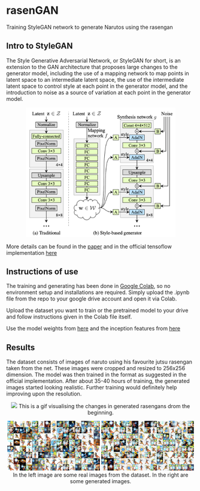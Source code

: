 # rasenGAN
Training StyleGAN network to generate Narutos using the rasengan

## Intro to StyleGAN

The Style Generative Adversarial Network, or StyleGAN for short, is an extension to the GAN architecture that proposes large changes to the generator model, including the use of a mapping network to map points in latent space to an intermediate latent space, the use of the intermediate latent space to control style at each point in the generator model, and the introduction to noise as a source of variation at each point in the generator model.

<p align="center">
  <img src="images/architecture.png" width="400"/>
</p>

More details can be found in the [paper](https://arxiv.org/pdf/1812.04948.pdf) and in the official tensoflow implementation [here](https://github.com/NVlabs/stylegan)

## Instructions of use

The training and generating has been done in [Google Colab](https://colab.research.google.com), so no environment setup and installations are required. Simply upload the .ipynb file from the repo to your google drive account and open it via Colab.

Upload the dataset you want to train or the pretrained model to your drive and follow instructions given in the Colab file itself.

Use the model weights from [here](https://drive.google.com/file/d/1d2RHh70XdFFkl3Vy8l9lWWX5vZfRN5bq/view?usp=sharing) and the inception features from [here](https://drive.google.com/file/d/15VZ72phXJ_7lxBtn8aaXdNG-1IZQlJ5U/view?usp=sharing)

## Results

The dataset consists of images of naruto using his favourite jutsu rasengan taken from the net. These images were cropped and resized to 256x256 dimension. The model was then trained in the format as suggested in the official implementation. After about 35-40 hours of training, the generated images started looking realistic. Further training would definitely help improving upon the resolution.

<p align="center">
    <img src="images/rasen_gif.gif"/> 
  This is a gif visualising the changes in generated rasengans drom the beginning.
</p>


<p align="center">
  <img src="images/reals.jpg"/ width="49%"> <img src="images/fakes004404.jpg" width="49%"/>
  In the left image are some real images from the dataset. In the right are some generated images.
</p>
